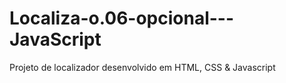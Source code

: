 # Localiza-o.06-opcional---JavaScript
Projeto de localizador desenvolvido em HTML, CSS &amp; Javascript
